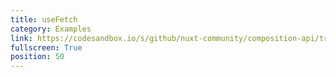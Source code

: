 ```yaml
---
title: useFetch
category: Examples
link: https://codesandbox.io/s/github/nuxt-community/composition-api/tree/main/example?from-embed
fullscreen: True
position: 50
---
```


<code-sandbox :src="link"></code-sandbox>

